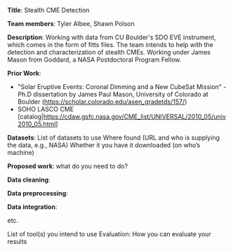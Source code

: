 


**Title**: Stealth CME Detection 

**Team members**: Tyler Albee, Shawn Polson

**Description**: Working with data from CU Boulder's SDO EVE instrument, which comes in the form of fitts files. The team intends to help with the detection and characterization of stealth CMEs. Working under James Mason from Goddard, a NASA Postdoctoral Program Fellow. 

**Prior Work**: 
 - "Solar Eruptive Events: Coronal Dimming and a New CubeSat Mission" - Ph.D dissertation by James Paul Mason, University of Colorado at Boulder (https://scholar.colorado.edu/asen_gradetds/157/)
 - SOHO LASCO CME [catalog|https://cdaw.gsfc.nasa.gov/CME_list/UNIVERSAL/2010_05/univ2010_05.html]

**Datasets**: 
List of datasets to use
Where found (URL and who is supplying the data, e.g., NASA) 
Whether it you have it downloaded (on who’s machine)

**Proposed work**: what do you need to do?

**Data cleaning**:

**Data preprocessing**:

**Data integration**:

etc.

List of tool(s) you intend to use
Evaluation: How you can evaluate your results 
